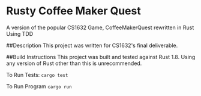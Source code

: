 # Rusty Coffee Maker Quest
A version of the popular CS1632 Game, CoffeeMakerQuest rewritten in Rust Using TDD

##Description
This project was written for CS1632's final deliverable.

##Build Instructions
This project was built and tested against Rust 1.8.
Using any version of Rust other than this is unrecommended.

To Run Tests:
`cargo test`

To Run Program
`cargo run`
